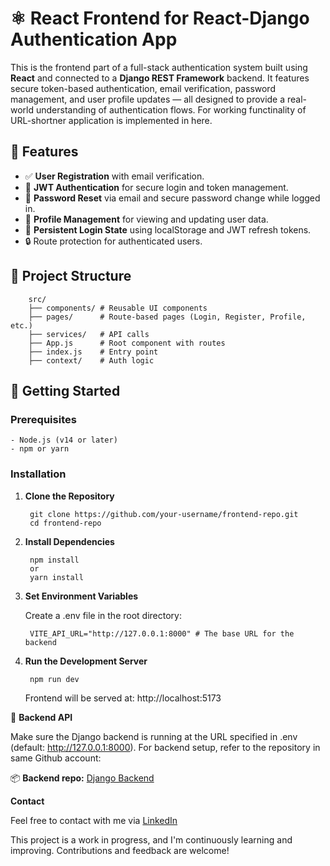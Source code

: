 # ⚛️ React Frontend for React-Django Authentication App

This is the frontend part of a full-stack authentication system built using **React** and connected to a **Django REST Framework** backend. It features secure token-based authentication, email verification, password management, and user profile updates — all designed to provide a real-world understanding of authentication flows. For working functinality of URL-shortner application is implemented in here.

## 📌 Features

- ✅ **User Registration** with email verification.
- 🔐 **JWT Authentication** for secure login and token management.
- 🔁 **Password Reset** via email and secure password change while logged in.
- 👤 **Profile Management** for viewing and updating user data.
- 🔄 **Persistent Login State** using localStorage and JWT refresh tokens.
- 🔒 Route protection for authenticated users.

## 📁 Project Structure

        src/
        ├── components/ # Reusable UI components
        ├── pages/      # Route-based pages (Login, Register, Profile, etc.)
        ├── services/   # API calls
        ├── App.js      # Root component with routes
        ├── index.js    # Entry point
        ├── context/    # Auth logic


## 🚀 Getting Started

### Prerequisites

    - Node.js (v14 or later)
    - npm or yarn

### Installation

1. **Clone the Repository**

        git clone https://github.com/your-username/frontend-repo.git
        cd frontend-repo


2. **Install Dependencies**

        npm install
        or
        yarn install

3. **Set Environment Variables**

    Create a .env file in the root directory:

        VITE_API_URL="http://127.0.0.1:8000" # The base URL for the backend

4. **Run the Development Server**

        npm run dev

    Frontend will be served at: http://localhost:5173

🔗 **Backend API**

Make sure the Django backend is running at the URL specified in .env (default: http://127.0.0.1:8000). 
For backend setup, refer to the repository in same Github account:

📦 **Backend repo:**  [Django Backend](https://github.com/SakarDahal04/URL-Shortner-project)

**Contact**

Feel free to contact with me via [LinkedIn](https://www.linkedin.com/in/sakar-dahal-30a560277/)

This project is a work in progress, and I'm continuously learning and improving. Contributions and feedback are welcome!